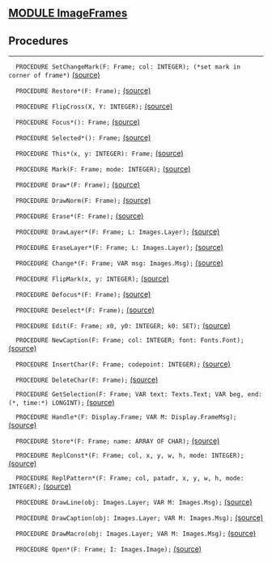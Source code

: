 
## [MODULE ImageFrames](https://github.com/io-core/Paint/blob/main/ImageFrames.Mod)

## Procedures
---

`  PROCEDURE SetChangeMark(F: Frame; col: INTEGER); (*set mark in corner of frame*)` [(source)](https://github.com/io-core/Paint/blob/main/ImageFrames.Mod#L75)


`  PROCEDURE Restore*(F: Frame);` [(source)](https://github.com/io-core/Paint/blob/main/ImageFrames.Mod#L84)


`  PROCEDURE FlipCross(X, Y: INTEGER);` [(source)](https://github.com/io-core/Paint/blob/main/ImageFrames.Mod#L101)


`  PROCEDURE Focus*(): Frame;` [(source)](https://github.com/io-core/Paint/blob/main/ImageFrames.Mod#L112)


`  PROCEDURE Selected*(): Frame;` [(source)](https://github.com/io-core/Paint/blob/main/ImageFrames.Mod#L117)


`  PROCEDURE This*(x, y: INTEGER): Frame;` [(source)](https://github.com/io-core/Paint/blob/main/ImageFrames.Mod#L122)


`  PROCEDURE Mark(F: Frame; mode: INTEGER);` [(source)](https://github.com/io-core/Paint/blob/main/ImageFrames.Mod#L127)


`  PROCEDURE Draw*(F: Frame);` [(source)](https://github.com/io-core/Paint/blob/main/ImageFrames.Mod#L132)


`  PROCEDURE DrawNorm(F: Frame);` [(source)](https://github.com/io-core/Paint/blob/main/ImageFrames.Mod#L137)


`  PROCEDURE Erase*(F: Frame);` [(source)](https://github.com/io-core/Paint/blob/main/ImageFrames.Mod#L142)


`  PROCEDURE DrawLayer*(F: Frame; L: Images.Layer);` [(source)](https://github.com/io-core/Paint/blob/main/ImageFrames.Mod#L147)


`  PROCEDURE EraseLayer*(F: Frame; L: Images.Layer);` [(source)](https://github.com/io-core/Paint/blob/main/ImageFrames.Mod#L152)


`  PROCEDURE Change*(F: Frame; VAR msg: Images.Msg);` [(source)](https://github.com/io-core/Paint/blob/main/ImageFrames.Mod#L157)


`  PROCEDURE FlipMark(x, y: INTEGER);` [(source)](https://github.com/io-core/Paint/blob/main/ImageFrames.Mod#L162)


`  PROCEDURE Defocus*(F: Frame);` [(source)](https://github.com/io-core/Paint/blob/main/ImageFrames.Mod#L168)


`  PROCEDURE Deselect*(F: Frame);` [(source)](https://github.com/io-core/Paint/blob/main/ImageFrames.Mod#L178)


`  PROCEDURE Edit(F: Frame; x0, y0: INTEGER; k0: SET);` [(source)](https://github.com/io-core/Paint/blob/main/ImageFrames.Mod#L187)


`  PROCEDURE NewCaption(F: Frame; col: INTEGER; font: Fonts.Font);` [(source)](https://github.com/io-core/Paint/blob/main/ImageFrames.Mod#L282)


`  PROCEDURE InsertChar(F: Frame; codepoint: INTEGER);` [(source)](https://github.com/io-core/Paint/blob/main/ImageFrames.Mod#L290)


`  PROCEDURE DeleteChar(F: Frame);` [(source)](https://github.com/io-core/Paint/blob/main/ImageFrames.Mod#L300)


`  PROCEDURE GetSelection(F: Frame; VAR text: Texts.Text; VAR beg, end: (*, time:*) LONGINT);` [(source)](https://github.com/io-core/Paint/blob/main/ImageFrames.Mod#L321)


`  PROCEDURE Handle*(F: Display.Frame; VAR M: Display.FrameMsg);` [(source)](https://github.com/io-core/Paint/blob/main/ImageFrames.Mod#L331)


`  PROCEDURE Store*(F: Frame; name: ARRAY OF CHAR);` [(source)](https://github.com/io-core/Paint/blob/main/ImageFrames.Mod#L391)


`  PROCEDURE ReplConst*(F: Frame; col, x, y, w, h, mode: INTEGER);` [(source)](https://github.com/io-core/Paint/blob/main/ImageFrames.Mod#L397)


`  PROCEDURE ReplPattern*(F: Frame; col, patadr, x, y, w, h, mode: INTEGER);` [(source)](https://github.com/io-core/Paint/blob/main/ImageFrames.Mod#L406)


`  PROCEDURE DrawLine(obj: Images.Layer; VAR M: Images.Msg);` [(source)](https://github.com/io-core/Paint/blob/main/ImageFrames.Mod#L415)


`  PROCEDURE DrawCaption(obj: Images.Layer; VAR M: Images.Msg);` [(source)](https://github.com/io-core/Paint/blob/main/ImageFrames.Mod#L437)


`  PROCEDURE DrawMacro(obj: Images.Layer; VAR M: Images.Msg);` [(source)](https://github.com/io-core/Paint/blob/main/ImageFrames.Mod#L469)


`  PROCEDURE Open*(F: Frame; I: Images.Image);` [(source)](https://github.com/io-core/Paint/blob/main/ImageFrames.Mod#L492)

